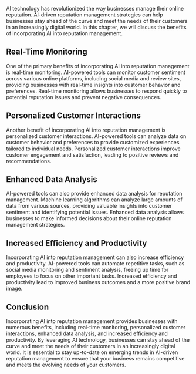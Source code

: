 
AI technology has revolutionized the way businesses manage their online reputation. AI-driven reputation management strategies can help businesses stay ahead of the curve and meet the needs of their customers in an increasingly digital world. In this chapter, we will discuss the benefits of incorporating AI into reputation management.

Real-Time Monitoring
--------------------

One of the primary benefits of incorporating AI into reputation management is real-time monitoring. AI-powered tools can monitor customer sentiment across various online platforms, including social media and review sites, providing businesses with real-time insights into customer behavior and preferences. Real-time monitoring allows businesses to respond quickly to potential reputation issues and prevent negative consequences.

Personalized Customer Interactions
----------------------------------

Another benefit of incorporating AI into reputation management is personalized customer interactions. AI-powered tools can analyze data on customer behavior and preferences to provide customized experiences tailored to individual needs. Personalized customer interactions improve customer engagement and satisfaction, leading to positive reviews and recommendations.

Enhanced Data Analysis
----------------------

AI-powered tools can also provide enhanced data analysis for reputation management. Machine learning algorithms can analyze large amounts of data from various sources, providing valuable insights into customer sentiment and identifying potential issues. Enhanced data analysis allows businesses to make informed decisions about their online reputation management strategies.

Increased Efficiency and Productivity
-------------------------------------

Incorporating AI into reputation management can also increase efficiency and productivity. AI-powered tools can automate repetitive tasks, such as social media monitoring and sentiment analysis, freeing up time for employees to focus on other important tasks. Increased efficiency and productivity lead to improved business outcomes and a more positive brand image.

Conclusion
----------

Incorporating AI into reputation management provides businesses with numerous benefits, including real-time monitoring, personalized customer interactions, enhanced data analysis, and increased efficiency and productivity. By leveraging AI technology, businesses can stay ahead of the curve and meet the needs of their customers in an increasingly digital world. It is essential to stay up-to-date on emerging trends in AI-driven reputation management to ensure that your business remains competitive and meets the evolving needs of your customers.

